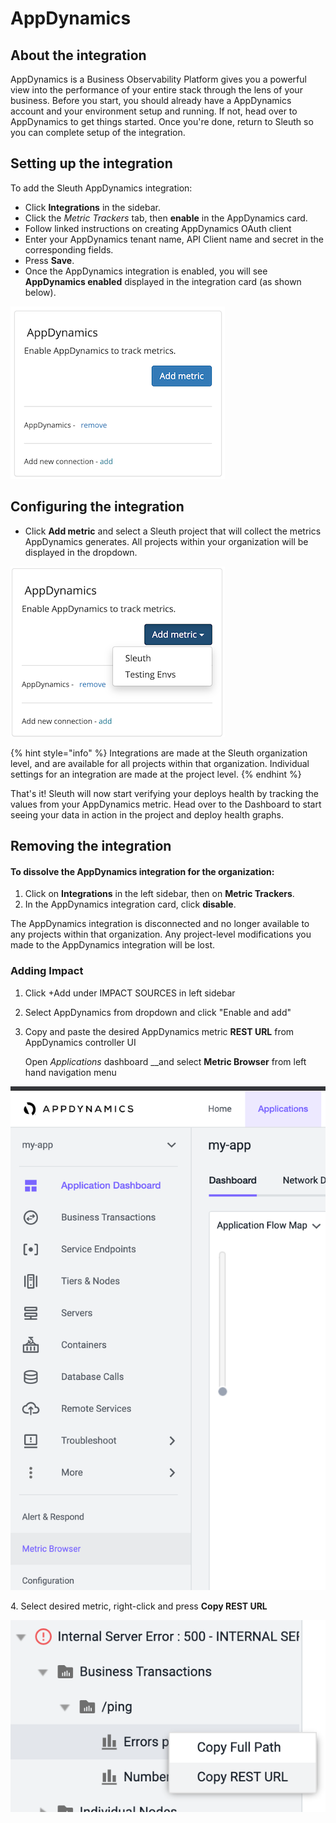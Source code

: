 # AppDynamics

## About the integration

AppDynamics is a Business Observability Platform gives you a powerful view into the performance of your entire stack through the lens of your business. Before you start, you should already have a AppDynamics account and your environment setup and running. If not, head over to AppDynamics to get things started. Once you're done, return to Sleuth so you can complete setup of the integration.

## Setting up the integration

To add the Sleuth AppDynamics integration:

* Click **Integrations** in the sidebar.
* Click the _Metric Trackers_ tab, then **enable** in the AppDynamics card.
* Follow linked instructions on creating AppDynamics OAuth client
* Enter your AppDynamics tenant name, API Client name and secret in the corresponding fields.
* Press **Save**.
* Once the AppDynamics integration is enabled, you will see **AppDynamics enabled** displayed in the integration card (as shown below).

![](<../../../.gitbook/assets/image (6) (1) (1).png>)

## Configuring the integration

* Click **Add metric** and select a Sleuth project that will collect the metrics AppDynamics generates. All projects within your organization will be displayed in the dropdown.

![](../../../.gitbook/assets/screenshot-2021-04-12-at-14.24.43.png)

{% hint style="info" %}
Integrations are made at the Sleuth organization level, and are available for all projects within that organization. Individual settings for an integration are made at the project level.
{% endhint %}

That's it! Sleuth will now start verifying your deploys health by tracking the values from your AppDynamics metric. Head over to the Dashboard to start seeing your data in action in the project and deploy health graphs.

## Removing the integration

#### To dissolve the AppDynamics integration for the organization:

1. Click on **Integrations** in the left sidebar, then on **Metric Trackers**.
2. In the AppDynamics integration card, click **disable**.

The AppDynamics integration is disconnected and no longer available to any projects within that organization. Any project-level modifications you made to the AppDynamics integration will be lost.

### Adding Impact

1. Click +Add under IMPACT SOURCES in left sidebar
2. Select AppDynamics from dropdown and click "Enable and add"
3.  Copy and paste the desired AppDynamics metric **REST URL** from AppDynamics controller UI

    Open _Applications_ dashboard \_\_and select **Metric Browser** from left hand navigation menu

![](<../../../.gitbook/assets/image (1).png>)

4\.    Select desired metric, right-click and press **Copy REST URL**

![](<../../../.gitbook/assets/image (7).png>)
